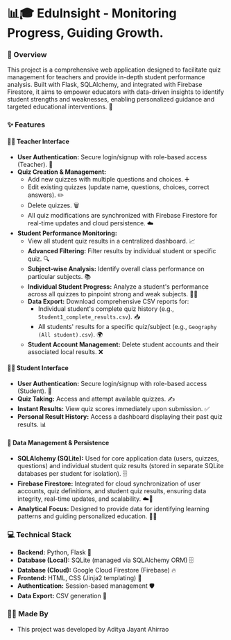 # 📊🎓 EduInsight - Monitoring Progress, Guiding Growth.

### 📝 Overview
This project is a comprehensive web application designed to facilitate quiz management for teachers and provide in-depth student performance analysis. Built with Flask, SQLAlchemy, and integrated with Firebase Firestore, it aims to empower educators with data-driven insights to identify student strengths and weaknesses, enabling personalized guidance and targeted educational interventions. 🚀

### ✨ Features

#### 🧑‍🏫 Teacher Interface
*   **User Authentication:** Secure login/signup with role-based access (Teacher). 🔐
*   **Quiz Creation & Management:**
    *   Add new quizzes with multiple questions and choices. ➕
    *   Edit existing quizzes (update name, questions, choices, correct answers). ✏️
    *   Delete quizzes. 🗑️
    *   All quiz modifications are synchronized with Firebase Firestore for real-time updates and cloud persistence. ☁️
*   **Student Performance Monitoring:**
    *   View all student quiz results in a centralized dashboard. 📈
    *   **Advanced Filtering:** Filter results by individual student or specific quiz. 🔍
    *   **Subject-wise Analysis:** Identify overall class performance on particular subjects. 📚
    *   **Individual Student Progress:** Analyze a student's performance across all quizzes to pinpoint strong and weak subjects. 💪🎯
    *   **Data Export:** Download comprehensive CSV reports for:
        *   Individual student's complete quiz history (e.g., `Student1_complete_results.csv`). 📥
        *   All students' results for a specific quiz/subject (e.g., `Geography (All student).csv`). 🌍
    *   **Student Account Management:** Delete student accounts and their associated local results. ❌

#### 🧑‍🎓 Student Interface
*   **User Authentication:** Secure login/signup with role-based access (Student). 🔑
*   **Quiz Taking:** Access and attempt available quizzes. ✍️
*   **Instant Results:** View quiz scores immediately upon submission. ✅
*   **Personal Result History:** Access a dashboard displaying their past quiz results. 📊

#### 💾 Data Management & Persistence
*   **SQLAlchemy (SQLite):** Used for core application data (users, quizzes, questions) and individual student quiz results (stored in separate SQLite databases per student for isolation). 🗄️
*   **Firebase Firestore:** Integrated for cloud synchronization of user accounts, quiz definitions, and student quiz results, ensuring data integrity, real-time updates, and scalability. ☁️🔄
*   **Analytical Focus:** Designed to provide data for identifying learning patterns and guiding personalized education. 🧠💡

### 💻 Technical Stack
*   **Backend:** Python, Flask 🐍
*   **Database (Local):** SQLite (managed via SQLAlchemy ORM) 🗄️
*   **Database (Cloud):** Google Cloud Firestore (Firebase) 🔥
*   **Frontend:** HTML, CSS (Jinja2 templating) 🎨
*   **Authentication:** Session-based management 🛡️
*   **Data Export:** CSV generation 📄

### 🧑‍💻 Made By
* This project was developed by Aditya Jayant Ahirrao
